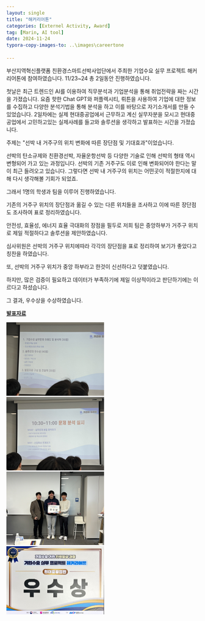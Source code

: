```yaml
---
layout: single
title: "해커리어톤"
categories: [Externel Activity, Award]
tag: [Marin, AI tool]
date: 2024-11-24
typora-copy-images-to: ..\images\careertone

---
```


부산지역혁신플랫폼 친환경스마트선박사업단에서 주최한 기업수요 실무 프로젝트 해커리어톤에 참여하였습니다.
11/23~24 총 2일동안 진행하였습니다.

첫날은 최근 트렌드인 AI를 이용하여 직무분석과 기업분석을 통해 취업전략을 짜는 시간을 가졌습니다.
요즘 핫한 Chat GPT와 퍼플렉시티, 뤼튼을 사용하여 기업에 대한 정보를 수집하고 다양한 분석기법을 통해 분석을 하고 이를 바탕으로 자기소개서를 만들 수 있었습니다.
2일차에는 실제 현대중공업에서 근무하고 계신 실무자분을 모시고 현대중공업에서 고민하고있는 실제사례를 들고와 솔루션을 생각하고 발표하는 시간을 가졌습니다.

주제는 "선박 내 거주구의 위치 변화에 따른 장단점 및 기대효과"이었습니다.

선박의 탄소규제와 친환경선박, 자율운항선박 등 다양한 기술로 인해 선박의 형태 역시 변형되어 가고 있는 과정입니다.
선박의 기존 거주구도 이로 인해 변화되어야 한다는 말이 최근 들려오고 있습니다.
그렇다면 선박 내 거주구의 위치는 어떤곳이 적절한지에 대해 다시 생각해볼 기회가 되었죠.

그래서 1명의 학생과 팀을 이루어 진행하였습니다.

기존의 거주구 위치의 장단점과 옮길 수 있는 다른 위치들을 조사하고 이에 따른 장단점도 조사하여 표로 정리하였습니다.

안전성, 효율성, 에너지 효율 극대화의 장점을 필두로 저희 팀은 중앙하부가 거주구 위치로 제일 적절하다고 솔루션을 제안하였습니다.

심사위원은 선박의 거주구 위치에따라 각각의 장단점을 표로 정리하여 보기가 좋았다고 칭찬을 하였습니다.

또, 선박의 거주구 위치가 중앙 하부라고 한것이 신선하다고 덧붙였습니다.

하지만, 많은 검증이 필요하고 데이터가 부족하기에 제일 이상적이라고 판단하기에는 이르다고 하셨습니다.

그 결과, 우수상을 수상하였습니다.

[**발표자료**](https://github.com/20201561KimGyeongHyeon/20201561KimGyeongHyeon.github.io/tree/master/images/careertone/해커리어_스타쉽_김경현,류현석.pptx)

<img src="..\images\careertone\IMG_8976.JPEG" alt="IMG_8976" style="zoom:25%;" />
<img src="..\images\careertone\IMG_8977.JPEG" alt="IMG_8977" style="zoom:25%;" />
<img src="..\images\careertone\IMG_8982.JPG" alt="IMG_8982" style="zoom:25%;" />
<img src="..\images\careertone\IMG_8984.JPG" alt="IMG_8984" style="zoom:25%;" />
